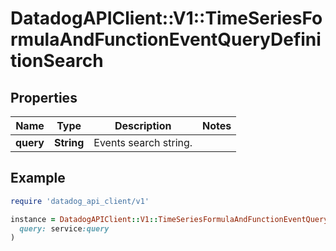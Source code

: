 # DatadogAPIClient::V1::TimeSeriesFormulaAndFunctionEventQueryDefinitionSearch

## Properties

| Name | Type | Description | Notes |
| ---- | ---- | ----------- | ----- |
| **query** | **String** | Events search string. |  |

## Example

```ruby
require 'datadog_api_client/v1'

instance = DatadogAPIClient::V1::TimeSeriesFormulaAndFunctionEventQueryDefinitionSearch.new(
  query: service:query
)
```

